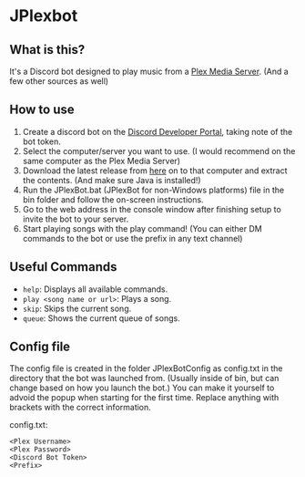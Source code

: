 # JPlexbot

## What is this?

It's a Discord bot designed to play music from a [Plex Media Server](https://plex.tv). (And a few other sources as well)

## How to use

1) Create a discord bot on the [Discord Developer Portal](https://discordapp.com/developers/applications/), taking note of the bot token.
1) Select the computer/server you want to use. (I would recommend on the same computer as the Plex Media Server)
2) Download the latest release from [here](https://github.com/MoSadie/JPlexBot/releases/latest) on to that computer and extract the contents. (And make sure Java is installed!)
3) Run the JPlexBot.bat (JPlexBot for non-Windows platforms) file in the bin folder and follow the on-screen instructions.
4) Go to the web address in the console window after finishing setup to invite the bot to your server.
5) Start playing songs with the play command! (You can either DM commands to the bot or use the prefix in any text channel)

## Useful Commands
- `help`: Displays all available commands.
- `play <song name or url>`: Plays a song.
- `skip`: Skips the current song.
- `queue`: Shows the current queue of songs.

## Config file
The config file is created in the folder JPlexBotConfig as config.txt in the directory that the bot was launched from. (Usually inside of bin, but can change based on how you launch the bot.) You can make it yourself to advoid the popup when starting for the first time. Replace anything with brackets with the correct information.

config.txt:
```
<Plex Username>
<Plex Password>
<Discord Bot Token>
<Prefix>
```
